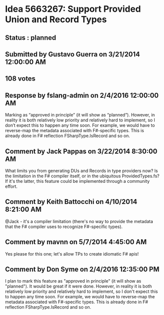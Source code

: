 # Idea 5663267: Support Provided Union and Record Types #

## Status : planned

## Submitted by Gustavo Guerra on 3/21/2014 12:00:00 AM

## 108 votes



## Response by fslang-admin on 2/4/2016 12:00:00 AM

Marking as “approved in principle” (it will show as “planned”).
However, in reality it is both relatively low priority and relatively hard to implement, so I don’t expect this to happen any time soon.
For example, we would have to reverse-map the metadata associated with F#-specific types. This is already done in F# reflection FSharpType.IsRecord and so on.


## Comment by Jack Pappas on 3/22/2014 8:30:00 AM

What limits you from generating DUs and Records in type providers now? Is the limitation in the F# compiler itself, or in the ubiquitous ProvidedTypes.fs? If it's the latter, this feature could be implemented through a community effort.

## Comment by Keith Battocchi on 4/10/2014 8:21:00 AM

@Jack - it's a compiler limitation (there's no way to provide the metadata that the F# compiler uses to recognize F#-specific types).

## Comment by mavnn on 5/7/2014 4:45:00 AM

Yes please for this one; let's allow TPs to create idiomatic F# apis!

## Comment by Don Syme on 2/4/2016 12:35:00 PM

I plan to mark this feature as "approved in principle" (it will show as "planned"). It would be great if it were done.
However, in reality it is both relatively low priority and relatively hard to implement, so I don't expect this to happen any time soon.
For example, we would have to reverse-map the metadata associated with F#-specific types. This is already done in F# reflection FSharpType.IsRecord and so on.
